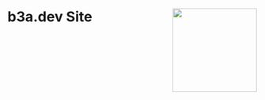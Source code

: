 # b3a.dev Site <img align="right" src="https://api.netlify.com/api/v1/badges/6e2dbb97-404f-463e-a867-d6881142140d/deploy-status" width="170">